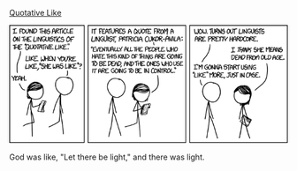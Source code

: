 [Quotative Like](https://xkcd.com/1483)

![Quotative Like](./random_comic.png)

God was like, "Let there be light," and there was light.

